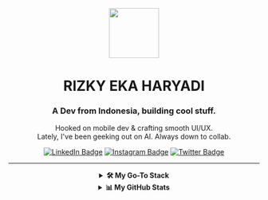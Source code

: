 <div id="header" align="center">
  <img src="https://media.giphy.com/media/M9gbBd9nbDrOTu1Mqx/giphy.gif" width="100"/>
  
  <h1 align="center">RIZKY EKA HARYADI</h1>
  <h3 align="center">A Dev from Indonesia, building cool stuff.</h3>
  
  <p align="center">
    Hooked on mobile dev & crafting smooth UI/UX.
    <br> 
    Lately, I've been geeking out on AI. Always down to collab.
  </p>
  
  <div id="badges">
    <a href="https://www.linkedin.com/in/rizky28eka/"><img src="https://img.shields.io/badge/LinkedIn-blue?style=for-the-badge&logo=linkedin&logoColor=white" alt="LinkedIn Badge"/></a>
    <a href="https://www.instagram.com/rzkyhryd._/"><img src="https://img.shields.io/badge/Instagram-red?style=for-the-badge&logo=instagram&logoColor=white" alt="Instagram Badge"/></a>
    <a href="https://twitter.com/duaribuempaat"><img src="https://img.shields.io/badge/Twitter-blue?style=for-the-badge&logo=twitter&logoColor=white" alt="Twitter Badge"/></a>
  </div>
</div>

---

<details align="center">
<summary><b>🛠️ My Go-To Stack</b></summary>
<br>
<p>
  <strong>Mobile & Web:</strong><br>
  <img src="https://img.shields.io/badge/swift-F54A2A?style=plastic&logo=swift&logoColor=white" alt="Swift"/>
  <img src="https://img.shields.io/badge/dart-%230175C2.svg?style=plastic&logo=dart&logoColor=white" alt="Dart"/>
  <img src="https://img.shields.io/badge/kotlin-%230095D5.svg?style=plastic&logo=kotlin&logoColor=white" alt="Kotlin"/>
  <img src="https://img.shields.io/badge/Flutter-%2302569B.svg?style=plastic&logo=Flutter&logoColor=white" alt="Flutter"/>
  <img src="https://img.shields.io/badge/javascript-%23323330.svg?style=plastic&logo=javascript&logoColor=%23F7DF1E" alt="JavaScript"/>
</p>
<p>
  <strong>AI & Machine Learning:</strong><br>
  <img src="https://img.shields.io/badge/python-3776AB?style=plastic&logo=python&logoColor=white" alt="Python"/>
  <img src="https://img.shields.io/badge/TensorFlow-%23FF6F00.svg?style=plastic&logo=TensorFlow&logoColor=white" alt="TensorFlow"/>
  <img src="https://img.shields.io/badge/PyTorch-%23EE4C2C.svg?style=plastic&logo=PyTorch&logoColor=white" alt="PyTorch"/>
  <img src="https://img.shields.io/badge/scikit--learn-%23F7931E.svg?style=plastic&logo=scikit-learn&logoColor=white" alt="Scikit-learn"/>
</p>
<p>
  <strong>Tools & Others:</strong><br>
  <img src="https://img.shields.io/badge/figma-%23F24E1E.svg?style=plastic&logo=figma&logoColor=white" alt="Figma"/>
  <img src="https://img.shields.io/badge/firebase-%23039BE5.svg?style=plastic&logo=firebase" alt="Firebase"/>
  <img src="https://img.shields.io/badge/Git-fc6d26?style=plastic&logo=git&logoColor=white" alt="Git"/>
  <img src="https://img.shields.io/badge/GitHub-%23121011.svg?style=plastic&logo=github&logoColor=white" alt="GitHub"/>
</p>
</details>

<details align="center">
<summary><b>📊 My GitHub Stats</b></summary>
<br>
<div style="display: flex; justify-content: center; gap: 10px;">
  <img src="https://github-readme-streak-stats.herokuapp.com/?user=Rizky28eka&theme=dark&hide_border=false" alt="GitHub Streak" width="350"/>
  <img src="https://github-readme-stats.vercel.app/api/top-langs/?username=Rizky28eka&theme=dark&hide_border=false&include_all_commits=true&count_private=true&layout=compact" alt="Top Languages" width="350"/>
</div>
</details>
